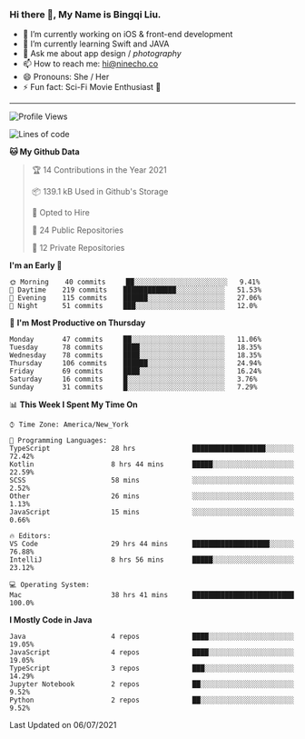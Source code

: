 ### Hi there 👋, My Name is Bingqi Liu.

- 🔭 I’m currently working on iOS & front-end development
- 🌱 I’m currently learning Swift and JAVA
- 💬 Ask me about app design / *photography*
- 📫 How to reach me: hi@ninecho.co
- 😄 Pronouns: She / Her
- ⚡ Fun fact: Sci-Fi Movie Enthusiast 🚀

---

<!--START_SECTION:waka-->
![Profile Views](http://img.shields.io/badge/Profile%20Views-0-blue)

![Lines of code](https://img.shields.io/badge/From%20Hello%20World%20I%27ve%20Written-3.0%20million%20lines%20of%20code-blue)

**🐱 My Github Data** 

> 🏆 14 Contributions in the Year 2021
 > 
> 📦 139.1 kB Used in Github's Storage 
 > 
> 💼 Opted to Hire
 > 
> 📜 24 Public Repositories 
 > 
> 🔑 12 Private Repositories  
 > 
**I'm an Early 🐤** 

```text
🌞 Morning    40 commits     ██░░░░░░░░░░░░░░░░░░░░░░░   9.41% 
🌆 Daytime    219 commits    █████████████░░░░░░░░░░░░   51.53% 
🌃 Evening    115 commits    ██████░░░░░░░░░░░░░░░░░░░   27.06% 
🌙 Night      51 commits     ███░░░░░░░░░░░░░░░░░░░░░░   12.0%

```
📅 **I'm Most Productive on Thursday** 

```text
Monday       47 commits     ██░░░░░░░░░░░░░░░░░░░░░░░   11.06% 
Tuesday      78 commits     ████░░░░░░░░░░░░░░░░░░░░░   18.35% 
Wednesday    78 commits     ████░░░░░░░░░░░░░░░░░░░░░   18.35% 
Thursday     106 commits    ██████░░░░░░░░░░░░░░░░░░░   24.94% 
Friday       69 commits     ████░░░░░░░░░░░░░░░░░░░░░   16.24% 
Saturday     16 commits     █░░░░░░░░░░░░░░░░░░░░░░░░   3.76% 
Sunday       31 commits     █░░░░░░░░░░░░░░░░░░░░░░░░   7.29%

```


📊 **This Week I Spent My Time On** 

```text
⌚︎ Time Zone: America/New_York

💬 Programming Languages: 
TypeScript               28 hrs              ██████████████████░░░░░░░   72.42% 
Kotlin                   8 hrs 44 mins       █████░░░░░░░░░░░░░░░░░░░░   22.59% 
SCSS                     58 mins             ░░░░░░░░░░░░░░░░░░░░░░░░░   2.52% 
Other                    26 mins             ░░░░░░░░░░░░░░░░░░░░░░░░░   1.13% 
JavaScript               15 mins             ░░░░░░░░░░░░░░░░░░░░░░░░░   0.66%

🔥 Editors: 
VS Code                  29 hrs 44 mins      ███████████████████░░░░░░   76.88% 
IntelliJ                 8 hrs 56 mins       █████░░░░░░░░░░░░░░░░░░░░   23.12%

💻 Operating System: 
Mac                      38 hrs 41 mins      █████████████████████████   100.0%

```

**I Mostly Code in Java** 

```text
Java                     4 repos             ████░░░░░░░░░░░░░░░░░░░░░   19.05% 
JavaScript               4 repos             ████░░░░░░░░░░░░░░░░░░░░░   19.05% 
TypeScript               3 repos             ███░░░░░░░░░░░░░░░░░░░░░░   14.29% 
Jupyter Notebook         2 repos             ██░░░░░░░░░░░░░░░░░░░░░░░   9.52% 
Python                   2 repos             ██░░░░░░░░░░░░░░░░░░░░░░░   9.52%

```



 Last Updated on 06/07/2021
<!--END_SECTION:waka-->
